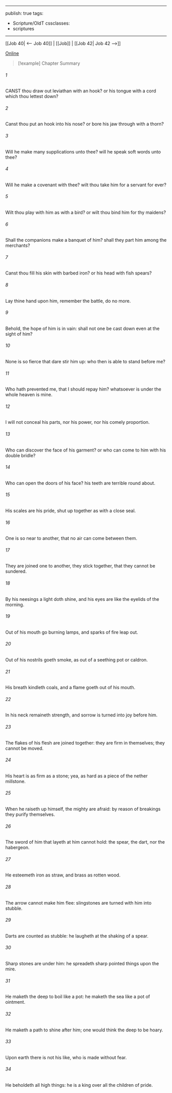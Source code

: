 

---
publish: true
tags:
  - Scripture/OldT
cssclasses:
  - scriptures
---
[[Job 40| <-- Job 40]] | [[Job]] | [[Job 42| Job 42 -->]]

[Online](https://churchofjesuschrist.org/study/scriptures/ot/job/41?lang=eng)

>[!example] Chapter Summary
>
###### 1
CANST thou draw out leviathan with an hook?  or his tongue with a cord which thou lettest down?
###### 2
Canst thou put an hook into his nose?  or bore his jaw through with a thorn?
###### 3
Will he make many supplications unto thee?  will he speak soft words unto thee?
###### 4
Will he make a covenant with thee?  wilt thou take him for a servant for ever?
###### 5
Wilt thou play with him as with a bird?  or wilt thou bind him for thy maidens?
###### 6
Shall the companions make a banquet of him?  shall they part him among the merchants?
###### 7
Canst thou fill his skin with barbed iron?  or his head with fish spears?
###### 8
Lay thine hand upon him, remember the battle, do no more.
###### 9
Behold, the hope of him is in vain: shall not one be cast down even at the sight of him?
###### 10
None is so fierce that dare stir him up: who then is able to stand before me?
###### 11
Who hath prevented me, that I should repay him?  whatsoever is under the whole heaven is mine.
###### 12
I will not conceal his parts, nor his power, nor his comely proportion.
###### 13
Who can discover the face of his garment?  or who can come to him with his double bridle?
###### 14
Who can open the doors of his face?  his teeth are terrible round about.
###### 15
His scales are his pride, shut up together as with a close seal.
###### 16
One is so near to another, that no air can come between them.
###### 17
They are joined one to another, they stick together, that they cannot be sundered.
###### 18
By his neesings a light doth shine, and his eyes are like the eyelids of the morning.
###### 19
Out of his mouth go burning lamps, and sparks of fire leap out.
###### 20
Out of his nostrils goeth smoke, as out of a seething pot or caldron.
###### 21
His breath kindleth coals, and a flame goeth out of his mouth.
###### 22
In his neck remaineth strength, and sorrow is turned into joy before him.
###### 23
The flakes of his flesh are joined together: they are firm in themselves; they cannot be moved.
###### 24
His heart is as firm as a stone; yea, as hard as a piece of the nether millstone.
###### 25
When he raiseth up himself, the mighty are afraid: by reason of breakings they purify themselves.
###### 26
The sword of him that layeth at him cannot hold: the spear, the dart, nor the habergeon.
###### 27
He esteemeth iron as straw, and brass as rotten wood.
###### 28
The arrow cannot make him flee: slingstones are turned with him into stubble.
###### 29
Darts are counted as stubble: he laugheth at the shaking of a spear.
###### 30
Sharp stones are under him: he spreadeth sharp pointed things upon the mire.
###### 31
He maketh the deep to boil like a pot: he maketh the sea like a pot of ointment.
###### 32
He maketh a path to shine after him; one would think the deep to be hoary.
###### 33
Upon earth there is not his like, who is made without fear.
###### 34
He beholdeth all high things: he is a king over all the children of pride.



